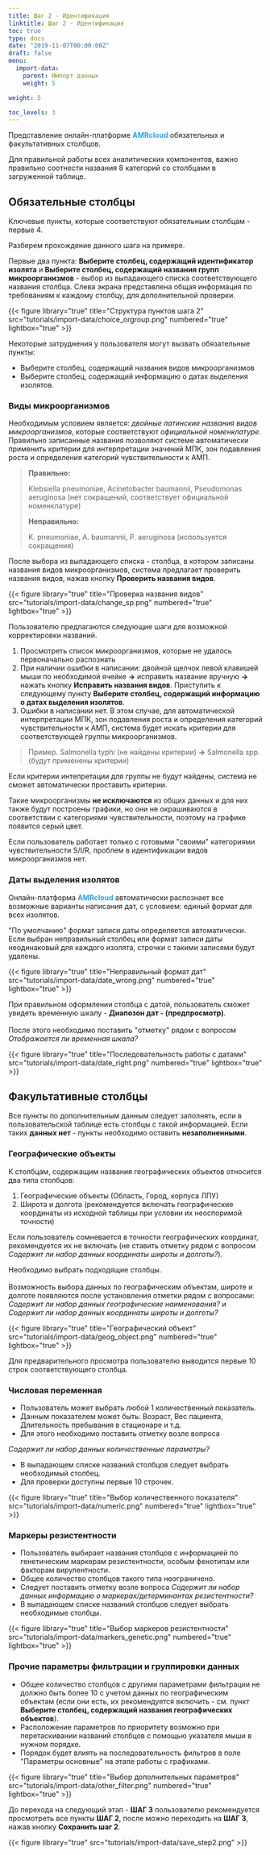 ```yaml
---
title: Шаг 2 - Идентификация
linktitle: Шаг 2 - Идентификация
toc: true
type: docs
date: "2019-11-07T00:00:00Z"
draft: false
menu:
  import-data:
    parent: Импорт данных
    weight: 5

weight: 5

toc_levels: 3
---
```


Представление онлайн-платформе <span style="color:#2BA2E6">**AMRcloud**</span> обязательных и факультативных столбцов.

Для правильной работы всех аналитических компонентов, важно правильно соотнести названия 8 категорий со столбцами в загруженной таблице.

## Обязательные столбцы

Ключевые пункты, которые соответствуют обязательным столбцам - первые 4.

Разберем прохождение данного шага на примере.

Первые два пункта: **Выберите столбец, содержащий идентификатор изолята** и **Выберите столбец, содержащий названия групп микроорганизмов** - выбор из выпадающего списка соответствующего названия столбца.
Слева экрана представлена общая информация по требованиям к каждому столбцу, для дополнительной проверки.

{{< figure library="true" title="Структура пунктов шага 2" src="tutorials/import-data/choice_orgroup.png"  numbered="true" lightbox="true" >}}

Некоторые затруднения у пользователя могут вызвать обязательные пункты:

- Выберите столбец, содержащий названия видов микроорганизмов
- Выберите столбец, содержащий информацию о датах выделения изолятов.

<!-- ### Выберите столбец, содержащий названия видов микроорганизмов. -->
### Виды микроорганизмов

Необходимым условием является: *двойные латинские названия видов микроорганизмов*, которые соответствуют *официальной номенклатуре*. Правильно записанные названия позволяют системе автоматически применить критерии для интерпретации значений МПК, зон подавления роста и определения категорий чувствительности к АМП.

> **Правильно:**
>
> Klebsiella pneumoniae, Acinetobacter baumannii, Pseudomonas aeruginosa (нет сокращений, соответствует официальной номенклатуре)
> 
> **Неправильно:**
>
> K. pneumoniae, A. baumannii, P. aeruginosa (используется сокращения)

После выбора из выпадающего списка - столбца, в котором записаны названия видов микроорганизмов, система предлагает проверить названия видов, нажав кнопку **Проверить названия видов**.

{{< figure library="true" title="Проверка названия видов" src="tutorials/import-data/change_sp.png"  numbered="true" lightbox="true" >}}

Пользователю предлагаются следующие шаги для возможной корректировки названий.

1. Просмотреть список микроорганизмов, которые не удалось первоначально распознать
2. При наличии ошибки в написании: двойной щелчок левой клавишей мыши по необходимой ячейке **&rarr;** исправить название вручную **&rarr;** нажать кнопку **Исправить названия видов**. Приступить к следующему пункту **Выберите столбец, содержащий информацию о датах выделения изолятов**.
3. Ошибки в написании нет. В этом случае, для автоматической интерпретации МПК, зон подавления роста и определения категорий чувствительности к АМП, система будет искать критерии для соответствующей группы микроорганизмов. 

> Пример. Salmonella typhi (не найдены критерии) **&rarr;** Salmonella spp.(будут применены критерии)

Если критерии интепретации для группы не будут найдены, система не сможет автоматически проставить критерии. 

Такие микроорганизмы **не исключаются** из общих данных и для них также будут построены графики, но они не окрашиваются в соответствии с категориями чувствительности, поэтому на графике появится серый цвет.

Если пользователь работает только с готовыми "своими" категориями чувствительности S/I/R, проблем в идентификации видов микроорганизмов нет.

<!-- ### Выберите столбец, содержащий информацию о датах выделения изолятов -->
### Даты выделения изолятов

Онлайн-платформа <span style="color:#2BA2E6">**AMRcloud**</span> автоматически распознает все возможные варианты написания дат, с условием: единый формат для всех изолятов.

"По умолчанию" формат записи даты определяется автоматически.
Если выбран неправильный столбец или формат записи даты неодинаковый для каждого изолята, строчки с такими записями будут удалены.

{{< figure library="true" title="Неправильный формат дат" src="tutorials/import-data/date_wrong.png"  numbered="true" lightbox="true" >}}

При правильном оформлении столбца с датой, пользователь сможет увидеть временную шкалу - **Диапозон дат - (предпросмотр)**. <br></br>После этого необходимо поставить "отметку" рядом с вопросом *Отображается ли временная шкала?*

{{< figure library="true" title="Последовательность работы с датами" src="tutorials/import-data/date_right.png"  numbered="true" lightbox="true" >}}

## Факультативные столбцы

Все пункты по дополнительным данным следует заполнять, если в пользовательской таблице есть столбцы с такой информацией.
Если таких **данных нет** - пункты необходимо оставить **незаполненными**.

<!-- ### Выберите столбец, содержащий названия географических объектов -->
### Географические объекты

К столбцам, содержащим названия географических объектов относится два типа столбцов: 

1. Географические объекты (Область, Город, корпуса ЛПУ)
2. Широта и долгота (рекомендуется включать географические координаты из исходной таблицы при условии их неоспоримой точности)

Если пользователь сомневается в точности географических координат, рекомендуется их не включать (не ставить отметку рядом с вопросом *Содержит ли набор данных координаты широты и долготы?*).

Необходимо выбрать подходящие столбцы. <br></br> Возможность выбора данных по географическим объектам, широте и долготе появляются после установления отметки рядом с вопросами: *Содержит ли набор данных географические наименования?* и *Содержит ли набор данных координаты широты и долготы?*

{{< figure library="true" title="Географический объект" src="tutorials/import-data/geog_object.png"  numbered="true" lightbox="true" >}}

Для предварительного просмотра пользователю выводится первые 10 строк соответствующего столбца.

<!-- ### Выберите столбец, содержащий любую числовую переменную -->
### Числовая переменная

- Пользователь может выбрать любой 1 количественный показатель.
- Данным показателем может быть: Возраст, Вес пациента, Длительность пребывания в стационаре и т.д.
- Для этого необходимо поставить отметку возле вопроса

*Содержит ли набор данных количественные параметры?*
 
- В выпадающем списке названий столбцов следует выбрать необходимый столбец.
- Для проверки доступны первые 10 строчек.

{{< figure library="true" title="Выбор количественного показателя" src="tutorials/import-data/numeric.png"  numbered="true" lightbox="true" >}}

<!-- ### Выберите столбцы, содержащие информацию о маркерах резистентности -->

### Маркеры резистентности

- Пользователь выбирает названия столбцов с информацией по генетическим маркерам резистентности, особым фенотипам или факторам вирулентности.
- Общее количество столбцов такого типа неограничено.
- Следует поставить отметку возле вопроса *Содержит ли набор данных информацию о маркерах/детерминантах резистентности?*
- В выпадающем списке названий столбцов следует выбрать необходимые столбцы.

{{< figure library="true" title="Выбор маркеров резистентности" src="tutorials/import-data/markers_genetic.png"  numbered="true" lightbox="true" >}}

<!-- ### Выберите столбцы, содержащие другие параметры для фильтрации и группировки данных -->
### Прочие параметры фильтрации и группировки данных

- Общее количество столбцов с другими параметрами фильтрации не должно быть более 10 с учетом данных по географическим объектам (если они есть, их рекомендуется включить - см. пункт **Выберите столбец, содержащий названия географических объектов**). 
- Расположение параметров по приоритету возможно при перетаскивании названий столбцов с помощью указателя мыши в нужном порядке. 
- Порядок будет влиять на последовательность фильтров в поле "Параметры основные" на этапе работы с графиками. 

{{< figure library="true" title="Выбор дополнительных параметров" src="tutorials/import-data/other_filter.png"  numbered="true" lightbox="true" >}}

До перехода на следующий этап - **ШАГ 3** пользователю рекомендуется просмотреть все пункты **ШАГ 2**, после можно переходить на **ШАГ 3**, нажав кнопку **Сохранить шаг 2**.

{{< figure library="true" src="tutorials/import-data/save_step2.png" >}}

